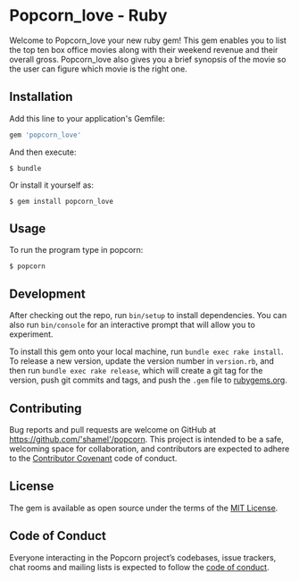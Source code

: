 # Popcorn_love - Ruby

Welcome to Popcorn_love your new ruby gem! This gem enables you to list the top ten box office movies along with their weekend revenue and their overall gross. Popcorn_love also gives you a brief synopsis of the movie so the user can figure which movie is the right one.

## Installation

Add this line to your application's Gemfile:

```ruby
gem 'popcorn_love'
```

And then execute:

    $ bundle

Or install it yourself as:

    $ gem install popcorn_love

## Usage

To run the program type in popcorn:
   
    $ popcorn

## Development

After checking out the repo, run `bin/setup` to install dependencies. You can also run `bin/console` for an interactive prompt that will allow you to experiment.

To install this gem onto your local machine, run `bundle exec rake install`. To release a new version, update the version number in `version.rb`, and then run `bundle exec rake release`, which will create a git tag for the version, push git commits and tags, and push the `.gem` file to [rubygems.org](https://rubygems.org).

## Contributing

Bug reports and pull requests are welcome on GitHub at https://github.com/'shamel'/popcorn. This project is intended to be a safe, welcoming space for collaboration, and contributors are expected to adhere to the [Contributor Covenant](http://contributor-covenant.org) code of conduct.

## License

The gem is available as open source under the terms of the [MIT License](https://opensource.org/licenses/MIT).

## Code of Conduct

Everyone interacting in the Popcorn project’s codebases, issue trackers, chat rooms and mailing lists is expected to follow the [code of conduct](https://github.com/'shamel'/popcorn_love/blob/master/CODE_OF_CONDUCT.md).
